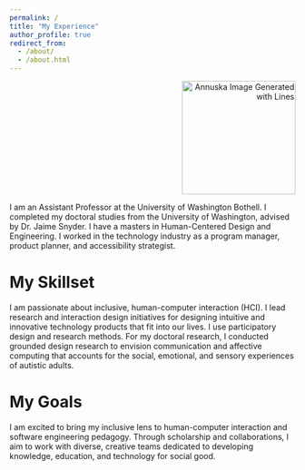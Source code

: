 ```yaml
---
permalink: /
title: "My Experience"
author_profile: true
redirect_from: 
  - /about/
  - /about.html
---
```


<p style="text-align: right;">
    <img src="AnnuskaZolyomi_lines.png" alt="Annuska Image Generated with Lines" style="width:200px;">
</p>

I am an Assistant Professor at the University of Washington Bothell. I completed my doctoral studies from the University of Washington, advised by Dr. Jaime Snyder.  I have a masters in Human-Centered Design and Engineering. I worked in the technology industry as a program manager, product planner, and accessibility strategist.

My Skillset
======
 I am passionate about inclusive, human-computer interaction (HCI). I lead research and interaction design initiatives for designing intuitive and innovative technology products that fit into our lives. I use participatory design and research methods.  For my doctoral research, I conducted grounded design research to envision communication and affective computing that accounts for the social, emotional, and sensory experiences of autistic adults.

My Goals
======
I am excited to bring my inclusive lens to human-computer interaction and software engineering pedagogy. Through scholarship and collaborations, I aim to work with diverse, creative teams dedicated to developing knowledge, education, and technology for social good.


